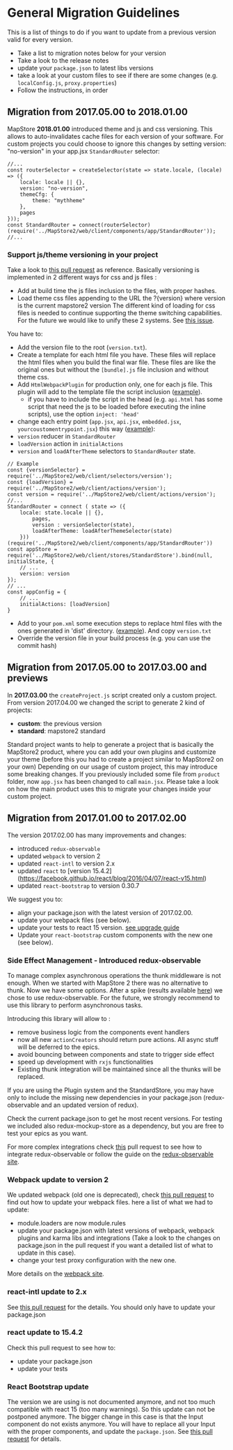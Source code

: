 # General Migration Guidelines
This is a list of things to do if you want to update from a previous version valid for every version.
 - Take a list to migration notes below for your version
 - Take a look to the release notes
 - update your `package.json` to latest libs versions
 - take a look at your custom files to see if there are some changes (e.g. `localConfig.js`, `proxy.properties`)
 - Follow the instructions, in order

## Migration from 2017.05.00 to 2018.01.00
MapStore **2018.01.00** introduced theme and js and css versioning.
This allows to auto-invalidates cache files for each version of your software.
For custom projects you could choose to ignore this changes by setting version: "no-version" in your app.jsx `StandardRouter` selector:

```
//...
const routerSelector = createSelector(state => state.locale, (locale) => ({
    locale: locale || {},
    version: "no-version",
    themeCfg: {
        theme: "mythheme"
    },
    pages
}));
const StandardRouter = connect(routerSelector)(require('../MapStore2/web/client/components/app/StandardRouter'));
//...

```

### Support js/theme versioning in your project
Take a look to [this pull request](https://github.com/geosolutions-it/MapStore2/pull/2538/files) as reference.
Basically versioning is implemented in 2 different ways for css and js files :
 - Add at build time the js files inclusion to the files, with proper hashes.
 - Load theme css files appending to the URL the ?{version} where version is the current mapstore2 version
The different kind of loading for css files is needed to continue supporting the theme switching capabilities.
For the future we would like to unify these 2 systems. See [this issue](https://github.com/geosolutions-it/MapStore2/issues/2554).

You have to:
 - Add the version file to the root (`version.txt`).
 - Create a template for each html file you have. These files will replace the html files when you build the final  war file. These files are like the original ones but without the `[bundle].js` file inclusion and without theme css.
 - Add `HtmlWebpackPlugin` for production only, one for each js file. This plugin will add to the template file the script inclusion ([example](https://github.com/geosolutions-it/MapStore2/pull/2538/files#diff-9d452e0b96db9be8d604c4c9dde575b4)).
   - if you have to include the script in the head (e.g. `api.html` has some script that need the js to be loaded before executing the inline scripts), use the option `inject: 'head'`
 - change each entry point (`app.jsx`, `api.jsx`, `embedded.jsx`, `yourcoustomentrypoint.jsx`) this way ([example](https://github.com/geosolutions-it/MapStore2/pull/2538/files#diff-3bea50c2662e64129704ae694b587042)):
  - `version` reducer in `StandardRouter`
  - `loadVersion` action in `initialActions`
  - `version` and `loadAfterTheme` selectors to `StandardRouter` state.
```
// Example
const {versionSelector} = require('../MapStore2/web/client/selectors/version');
const {loadVersion} = require('../MapStore2/web/client/actions/version');
const version = require('../MapStore2/web/client/actions/version');
//...
StandardRouter = connect ( state => ({
    locale: state.locale || {},
        pages,
        version : versionSelector(state),
        loadAfterTheme: loadAfterThemeSelector(state)
    }))(require('../MapStore2/web/client/components/app/StandardRouter'))
const appStore = require('../MapStore2/web/client/stores/StandardStore').bind(null, initialState, {
    // ...
    version: version
});
// ...
const appConfig = {
    // ...
    initialActions: [loadVersion]
}
```
 - Add to your `pom.xml` some execution steps to replace html files with the ones generated in 'dist' directory. ([example](https://github.com/geosolutions-it/MapStore2/pull/2538/files#diff-eef89535a29b4a95a42d9de83cb53681)). And copy `version.txt`
 - Override the version file in your build process (e.g. you can use the commit hash)


## Migration from 2017.05.00 to 2017.03.00 and previews
In **2017.03.00** the `createProject.js` script created only a custom project. From version 2017.04.00 we changed the script to generate 2 kind of projects:
 - **custom**: the previous version
 - **standard**: mapstore2 standard

Standard project wants to help to generate a project that is basically the MapStore2 product, where you can add your own plugins and customize your theme (before this you had to create a project similar to MapStore2 on your own)
Depending on our usage of custom project, this may introduce some breaking changes.
If you previously included some file from `product` folder, now `app.jsx` has been changed to call `main.jsx`. Please take a look on how the main product uses this to migrate your changes inside your custom project.

## Migration from 2017.01.00 to 2017.02.00
The version 2017.02.00 has many improvements and changes:
  * introduced `redux-observable`
  * updated `webpack` to version 2
  * updated `react-intl` to version 2.x
  * updated `react` to [version 15.4.2] (https://facebook.github.io/react/blog/2016/04/07/react-v15.html)
  * updated `react-bootstrap` to version 0.30.7


We suggest you to:
 * align your package.json with the latest version of 2017.02.00.
 * update your webpack files (see below).
 * update your tests to react 15 version. [see upgrade guide](https://facebook.github.io/react/blog/2016/04/07/react-v15.html#upgrade-guide)
 * Update your `react-bootstrap` custom components with the new one (see below).

### Side Effect Management - Introduced redux-observable
To manage complex asynchronous operations the thunk middleware is not enough.
When we started with MapStore 2 there was no alternative to thunk. Now we have some options. After a spike (results available [here](https://github.com/geosolutions-it/MapStore2/issues/1420)) we chose to use redux-observable.
For the future, we strongly recommend to use this library to perform asynchronous tasks.

Introducing this library will allow to :
 * remove business logic from the components event handlers
 * now all new  `actionCreators` should return pure actions. All async stuff will be deferred to the epics.
 * avoid bouncing between components and state to trigger side effect
 * speed up development with `rxjs` functionalities
 * Existing thunk integration will be maintained since all the thunks will be replaced.

If you are using the Plugin system and the StandardStore, you may have only to include the missing new dependencies in your package.json (redux-observable and an updated version of redux).

Check the current package.json to get he most recent versions. For testing we included also redux-mockup-store as a dependency, but you are free to test your epics as you want.

For more complex integrations check [this](https://github.com/geosolutions-it/MapStore2/pull/1471) pull request to see how to integrate redux-observable or follow the guide on the [redux-observable site](https://redux-observable.js.org/).

### Webpack update to version 2
We updated webpack (old one is deprecated), check [this pull request](https://github.com/geosolutions-it/MapStore2/pull/1491) to find out how to update your webpack files.
here a list of what we had to update:
 * module.loaders are now module.rules
 * update your package.json with latest versions of webpack, webpack plugins and karma libs and integrations (Take a look to the changes on package.json in the pull request if you want a detailed list of what to update in this case).
 * change your test proxy configuration with the new one.

More details on the [webpack site](https://webpack.js.org/guides/migrating/).


### react-intl update to  2.x
See [this pull request](https://github.com/geosolutions-it/MapStore2/pull/1495/files) for the details. You should only have to update your package.json

### react update to 15.4.2
Check this pull request to see how to:
* update your package.json
* update your tests

### React Bootstrap update
The version we are using is not documented anymore, and not too much compatible with react 15 (too many warnings). So this update can not be postponed anymore.
The bigger change in this case is that the Input component do not exists anymore. You will have to replace all your Input with the proper components, and update the `package.json`. See [this pull request](https://github.com/geosolutions-it/MapStore2/pull/1511) for details.
